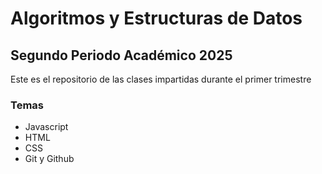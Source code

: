 # Algoritmos y Estructuras de Datos

## Segundo Periodo Académico 2025

Este es el repositorio de las clases impartidas durante el primer trimestre
 ### Temas
 - Javascript
 - HTML
 - CSS
 - Git y Github
